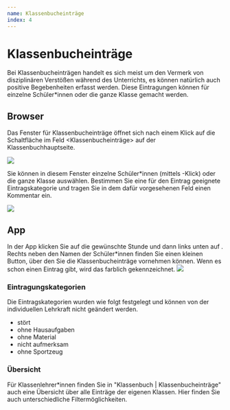 ```yaml
---
name: Klassenbucheinträge
index: 4
---
```


# Klassenbucheinträge
Bei Klassenbucheinträgen handelt es sich meist um den Vermerk von disziplinären Verstößen während des Unterrichts, es können natürlich auch positive Begebenheiten erfasst werden. Diese Eintragungen können für einzelne Schüler*innen oder die ganze Klasse gemacht werden.

## Browser
Das Fenster für Klassenbucheinträge öffnet sich nach einem Klick auf die Schaltfläche <Neu> im Feld <Klassenbucheinträge> auf der Klassenbuchhauptseite.

![](/Bilder/webuntis/LuL/wu_Klassenbucheinträge1.gif)

Sie können in diesem Fenster einzelne Schüler*innen (mittels <STRG>-Klick) oder die ganze Klasse auswählen. Bestimmen Sie eine für den Eintrag geeignete Eintragskategorie und tragen Sie in dem dafür vorgesehenen Feld einen Kommentar ein.

![](/Bilder/webuntis/LuL/wu_Klassenbucheinträge2.png)

## App
In der App klicken Sie auf die gewünschte Stunde und dann links unten auf <Abwesenheiten>. Rechts neben den Namen der Schüler*innen finden Sie einen kleinen Button, über den Sie die Klassenbucheinträge vornehmen können. Wenn es schon einen Eintrag gibt, wird das farblich gekennzeichnet.
![](/Bilder/webuntis/LuL/wu_Klassenbucheinträge3.png)

### Eintragungskategorien
Die Eintragskategorien wurden wie folgt festgelegt und können von der individuellen Lehrkraft nicht geändert werden. 
* stört
* ohne Hausaufgaben
* ohne Material 
* nicht aufmerksam
* ohne Sportzeug

### Übersicht
Für Klassenlehrer*innen finden Sie in "Klassenbuch | Klassenbucheinträge" auch eine Übersicht über alle Einträge der eigenen Klassen. Hier finden Sie auch unterschiedliche Filtermöglichkeiten.